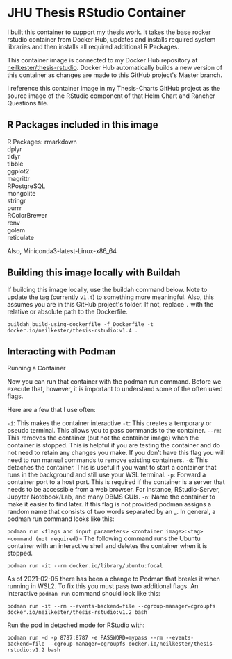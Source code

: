 # JHU Thesis RStudio Container

I built this container to support my thesis work. It takes the base rocker rstudio container from Docker Hub, updates and installs required system libraries and then installs all required additional R Packages.  

This container image is connected to my Docker Hub repository at [neilkester/thesis-rstudio](https://hub.docker.com/repository/docker/neilkester/thesis-rstudio). Docker Hub automatically builds a new version of this container as changes are made to this GitHub project's Master branch.

I reference this container image in my Thesis-Charts GitHub project as the source image of the RStudio component of that Helm Chart and Rancher Questions file.

## R Packages included in this image  

R Packages:
  rmarkdown  
  dplyr  
  tidyr  
  tibble  
  ggplot2  
  magrittr  
  RPostgreSQL  
  mongolite  
  stringr  
  purrr  
  RColorBrewer  
  renv  
  golem  
  reticulate  
  
Also, Miniconda3-latest-Linux-x86_64

## Building this image locally with Buildah

If building this image locally, use the buildah command below. Note to update the tag (currently `v1.4`) to something more meaningful. Also, this assumes you are in this GitHub project's folder. If not, replace `.` with the relative or absolute path to the Dockerfile.

`buildah build-using-dockerfile -f Dockerfile -t docker.io/neilkester/thesis-rstudio:v1.4 .`

## Interacting with Podman

Running a Container

Now you can run that container with the podman run command. Before we execute that, however, it is important to understand some of the often used flags.

Here are a few that I use often:

`-i`: This makes the container interactive
`-t`: This creates a temporary or pseudo terminal. This allows you to pass commands to the container.
`--rm`: This removes the container (but not the container image) when the container is stopped. This is helpful if you are testing the container and do not need to retain any changes you make. If you don’t have this flag you will need to run manual commands to remove existing containers.
`-d`: This detaches the container. This is useful if you want to start a container that runs in the background and still use your WSL terminal.
`-p`: Forward a container port to a host port. This is required if the container is a server that needs to be accessible from a web browser. For instance, RStudio-Server, Jupyter Notebook/Lab, and many DBMS GUIs.
`-n`: Name the container to make it easier to find later. If this flag is not provided podman assigns a random name that consists of two words separated by an _.
In general, a podman run command looks like this:

`podman run <flags and input parameters> <container image>:<tag> <command (not required)>`
The following command runs the Ubuntu container with an interactive shell and deletes the container when it is stopped.

`podman run -it --rm docker.io/library/ubuntu:focal` 

As of 2021-02-05 there has been a change to Podman that breaks it when running in WSL2. To fix this you must pass two additional flags. An interactive `podman run` command should look like this:  

`podman run -it --rm --events-backend=file --cgroup-manager=cgroupfs docker.io/neilkester/thesis-rstudio:v1.2 bash` 

Run the pod in detached mode for RStudio with:  

`podman run -d -p 8787:8787 -e PASSWORD=mypass --rm --events-backend=file --cgroup-manager=cgroupfs docker.io/neilkester/thesis-rstudio:v1.2 bash` 